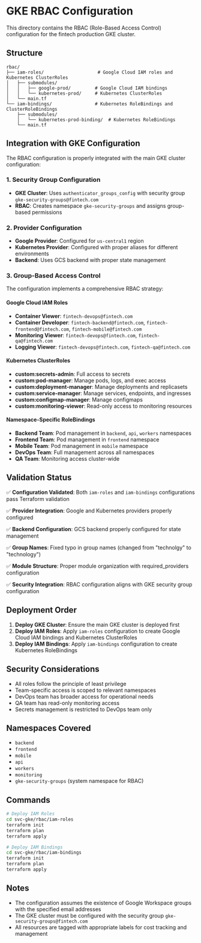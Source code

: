 # GKE RBAC Configuration

This directory contains the RBAC (Role-Based Access Control) configuration for the fintech production GKE cluster.

## Structure

```
rbac/
├── iam-roles/                    # Google Cloud IAM roles and Kubernetes ClusterRoles
│   ├── submodules/
│   │   ├── google-prod/         # Google Cloud IAM bindings
│   │   └── kubernetes-prod/     # Kubernetes ClusterRoles
│   └── main.tf
└── iam-bindings/                # Kubernetes RoleBindings and ClusterRoleBindings
    ├── submodules/
    │   └── kubernetes-prod-binding/  # Kubernetes RoleBindings
    └── main.tf
```

## Integration with GKE Configuration

The RBAC configuration is properly integrated with the main GKE cluster configuration:

### 1. Security Group Configuration

- **GKE Cluster**: Uses `authenticator_groups_config` with security group `gke-security-groups@fintech.com`
- **RBAC**: Creates namespace `gke-security-groups` and assigns group-based permissions

### 2. Provider Configuration

- **Google Provider**: Configured for `us-central1` region
- **Kubernetes Provider**: Configured with proper aliases for different environments
- **Backend**: Uses GCS backend with proper state management

### 3. Group-Based Access Control

The configuration implements a comprehensive RBAC strategy:

#### Google Cloud IAM Roles

- **Container Viewer**: `fintech-devops@fintech.com`
- **Container Developer**: `fintech-backend@fintech.com`, `fintech-frontend@fintech.com`, `fintech-mobile@fintech.com`
- **Monitoring Viewer**: `fintech-devops@fintech.com`, `fintech-qa@fintech.com`
- **Logging Viewer**: `fintech-devops@fintech.com`, `fintech-qa@fintech.com`

#### Kubernetes ClusterRoles

- **custom:secrets-admin**: Full access to secrets
- **custom:pod-manager**: Manage pods, logs, and exec access
- **custom:deployment-manager**: Manage deployments and replicasets
- **custom:service-manager**: Manage services, endpoints, and ingresses
- **custom:configmap-manager**: Manage configmaps
- **custom:monitoring-viewer**: Read-only access to monitoring resources

#### Namespace-Specific RoleBindings

- **Backend Team**: Pod management in `backend`, `api`, `workers` namespaces
- **Frontend Team**: Pod management in `frontend` namespace
- **Mobile Team**: Pod management in `mobile` namespace
- **DevOps Team**: Full management across all namespaces
- **QA Team**: Monitoring access cluster-wide

## Validation Status

✅ **Configuration Validated**: Both `iam-roles` and `iam-bindings` configurations pass Terraform validation

✅ **Provider Integration**: Google and Kubernetes providers properly configured

✅ **Backend Configuration**: GCS backend properly configured for state management

✅ **Group Names**: Fixed typo in group names (changed from "technolgy" to "technology")

✅ **Module Structure**: Proper module organization with required_providers configuration

✅ **Security Integration**: RBAC configuration aligns with GKE security group configuration

## Deployment Order

1. **Deploy GKE Cluster**: Ensure the main GKE cluster is deployed first
2. **Deploy IAM Roles**: Apply `iam-roles` configuration to create Google Cloud IAM bindings and Kubernetes ClusterRoles
3. **Deploy IAM Bindings**: Apply `iam-bindings` configuration to create Kubernetes RoleBindings

## Security Considerations

- All roles follow the principle of least privilege
- Team-specific access is scoped to relevant namespaces
- DevOps team has broader access for operational needs
- QA team has read-only monitoring access
- Secrets management is restricted to DevOps team only

## Namespaces Covered

- `backend`
- `frontend`
- `mobile`
- `api`
- `workers`
- `monitoring`
- `gke-security-groups` (system namespace for RBAC)

## Commands

```bash
# Deploy IAM Roles
cd svc-gke/rbac/iam-roles
terraform init
terraform plan
terraform apply

# Deploy IAM Bindings
cd svc-gke/rbac/iam-bindings
terraform init
terraform plan
terraform apply
```

## Notes

- The configuration assumes the existence of Google Workspace groups with the specified email addresses
- The GKE cluster must be configured with the security group `gke-security-groups@fintech.com`
- All resources are tagged with appropriate labels for cost tracking and management
